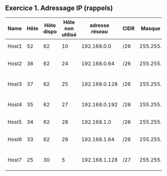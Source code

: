 ## Exercice 1. Adressage IP (rappels)
| Name  | Hôte | Hôte dispo | Hôte non utilisé | adresse réseau | CIDR | Masque décimal  | Plage d'adresse disponible | Broadcast  | 
|-------|--------------|-----------------|--------------|-----------------|-------|-----------------|-------------------------------|---------------|
| Host1 | 52           | 62              | 10           | 192.168.0.0     | /26   | 255.255.255.192 | 192.168.0.1 - 192.168.0.62    | 192.168.0.63  |
| Host2 | 38           | 62              | 24           | 192.168.0.64    | /26   | 255.255.255.192 | 192.168.0.65 - 192.168.0.126  | 192.168.0.127 | 
| Host3 | 37           | 62              | 25           | 192.168.0.128   | /26   | 255.255.255.192 | 192.168.0.129 - 192.168.0.190 | 192.168.0.191 |
| Host4 | 35           | 62              | 27           | 192.168.0.192   | /26   | 255.255.255.192 | 192.168.0.193 - 192.168.0.254 | 192.168.0.255 |
| Host5 | 34           | 62              | 28           | 192.168.1.0     | /26   | 255.255.255.192 | 192.168.1.1 - 192.168.1.62    | 192.168.1.63  |
| Host6 | 33           | 62              | 29           | 192.168.1.64    | /26   | 255.255.255.192 | 192.168.1.65 - 192.168.1.126  | 192.168.1.127 |
| Host7 | 25           | 30              | 5            | 192.168.1.128   | /27   | 255.255.255.224 | 192.168.1.129 - 192.168.1.158 | 192.168.1.159 |